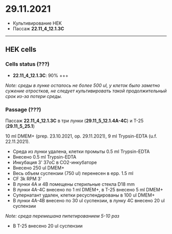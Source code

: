 29.11.2021
==========

- Культивирование HEK
- Пассаж **22.11_4_12.1.3C**

---

## HEK cells
### Cells status (???)
- **22.11_4_12.1.3C**: 90% +++

*Note: среды в лунке осталось не более 500 ul, у клеток было заметно сужение отростков, не следует культивировать такой продолжительный срок из-за потери среды.*

### Passage (???)
Пассаж **22.11_4_12.1.3C** в три лунки (**29.11_5_12.1.4A-4C**) и T-25 (**29.11_5_25.1**)

10 ml DMEM+ (prep. 23.10.2021, op. 29.11.2021), 9 ml Trypsin-EDTA (u.f. 22.11.2021).

- Среда из лунки удалена, клетки промыты 0.5 ml Trypsin-EDTA
- Внесено 0.5 ml Trypsin-EDTA
- Инкубация 3' 37oC в CO2-инкубаторе
- Внесено 250 ul DMEM+
- Весь объем суспензии (750 ul) перенесен в epp. 1.5 ml
- CF 3k RPM 3'
- В лунки 4A и 4B помещены стерильные стекла D18 mm
- В лунки 4A-4C внесено по 1 ml DMEM+, в T-25 внесено 5 ml DMEM+
- Супернатант удален, клетки ресуспендированы в 100 ul DMEM+
- В лунки 4A-4B внесено по 30 ul суспензии, в лунку 4C внесено 20 ul суспензии

*Note: среда перемешана пипетированием 5-10 раз*

- В T-25 внесено 20 ul суспензии
